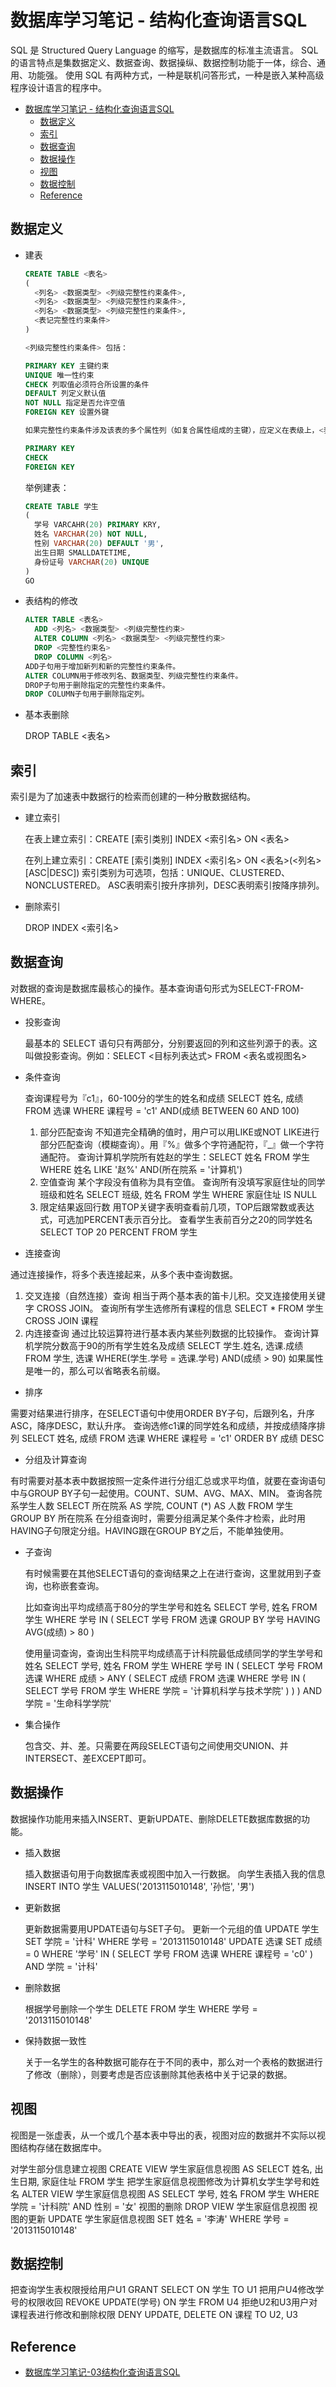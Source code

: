 # 数据库学习笔记 - 结构化查询语言SQL

SQL 是 Structured Query Language 的缩写，是数据库的标准主流语言。
SQL 的语言特点是集数据定义、数据查询、数据操纵、数据控制功能于一体，综合、通用、功能强。
使用 SQL 有两种方式，一种是联机问答形式，一种是嵌入某种高级程序设计语言的程序中。

- [数据库学习笔记 - 结构化查询语言SQL](#%E6%95%B0%E6%8D%AE%E5%BA%93%E5%AD%A6%E4%B9%A0%E7%AC%94%E8%AE%B0---%E7%BB%93%E6%9E%84%E5%8C%96%E6%9F%A5%E8%AF%A2%E8%AF%AD%E8%A8%80sql)
  - [数据定义](#%E6%95%B0%E6%8D%AE%E5%AE%9A%E4%B9%89)
  - [索引](#%E7%B4%A2%E5%BC%95)
  - [数据查询](#%E6%95%B0%E6%8D%AE%E6%9F%A5%E8%AF%A2)
  - [数据操作](#%E6%95%B0%E6%8D%AE%E6%93%8D%E4%BD%9C)
  - [视图](#%E8%A7%86%E5%9B%BE)
  - [数据控制](#%E6%95%B0%E6%8D%AE%E6%8E%A7%E5%88%B6)
  - [Reference](#reference)

## 数据定义

- 建表

  ``` sql
  CREATE TABLE <表名>
  (
    <列名> <数据类型> <列级完整性约束条件>,
    <列名> <数据类型> <列级完整性约束条件>,
    <列名> <数据类型> <列级完整性约束条件>,
    <表记完整性约束条件>
  )

  <列级完整性约束条件> 包括：

  PRIMARY KEY 主键约束
  UNIQUE 唯一性约束
  CHECK 列取值必须符合所设置的条件
  DEFAULT 列定义默认值
  NOT NULL 指定是否允许空值
  FOREIGN KEY 设置外键

  如果完整性约束条件涉及该表的多个属性列（如复合属性组成的主键），应定义在表级上，<表级完整性约束条件> 包括：

  PRIMARY KEY
  CHECK
  FOREIGN KEY
  ```

  举例建表：

  ```sql
  CREATE TABLE 学生
  (
    学号 VARCAHR(20) PRIMARY KRY,
    姓名 VARCHAR(20) NOT NULL,
    性别 VARCHAR(20) DEFAULT '男',
    出生日期 SMALLDATETIME,
    身份证号 VARCHAR(20) UNIQUE
  )
  GO
  ```

- 表结构的修改

  ```sql
  ALTER TABLE <表名>
    ADD <列名> <数据类型> <列级完整性约束>
    ALTER COLUMN <列名> <数据类型> <列级完整性约束>
    DROP <完整性约束名>
    DROP COLUMN <列名>
  ADD子句用于增加新列和新的完整性约束条件。
  ALTER COLUMN用于修改列名、数据类型、列级完整性约束条件。
  DROP子句用于删除指定的完整性约束条件。
  DROP COLUMN子句用于删除指定列。
  ```

- 基本表删除

  DROP TABLE <表名>

## 索引

索引是为了加速表中数据行的检索而创建的一种分散数据结构。

- 建立索引

  在表上建立索引：CREATE [索引类别] INDEX <索引名> ON <表名>

  在列上建立索引：CREATE [索引类别] INDEX <索引名> ON <表名>(<列名>[ASC|DESC])
  索引类别为可选项，包括：UNIQUE、CLUSTERED、NONCLUSTERED。
  ASC表明索引按升序排列，DESC表明索引按降序排列。

- 删除索引

  DROP INDEX <索引名>

## 数据查询

对数据的查询是数据库最核心的操作。基本查询语句形式为SELECT-FROM-WHERE。

- 投影查询

  最基本的 SELECT 语句只有两部分，分别要返回的列和这些列源于的表。这叫做投影查询。例如：SELECT <目标列表达式> FROM <表名或视图名>

- 条件查询

  查询课程号为『c1』，60-100分的学生的姓名和成绩
  SELECT 姓名, 成绩 FROM 选课 WHERE 课程号 = 'c1' AND(成绩 BETWEEN 60 AND 100)

  1. 部分匹配查询
    不知道完全精确的值时，用户可以用LIKE或NOT LIKE进行部分匹配查询（模糊查询）。用『%』做多个字符通配符，『_』做一个字符通配符。
    查询计算机学院所有姓赵的学生：SELECT 姓名 FROM 学生 WHERE 姓名 LIKE '赵%' AND(所在院系 = '计算机')
  2. 空值查询
    某个字段没有值称为具有空值。
    查询所有没填写家庭住址的同学班级和姓名 SELECT 班级, 姓名 FROM 学生 WHERE 家庭住址 IS NULL
  3. 限定结果返回行数
    用TOP关键字表明查看前几项，TOP后跟常数或表达式，可选加PERCENT表示百分比。
    查看学生表前百分之20的同学姓名 SELECT TOP 20 PERCENT FROM 学生

- 连接查询

通过连接操作，将多个表连接起来，从多个表中查询数据。

1. 交叉连接（自然连接）查询
  相当于两个基本表的笛卡儿积。交叉连接使用关键字 CROSS JOIN。
  查询所有学生选修所有课程的信息 SELECT * FROM 学生 CROSS JOIN 课程
2. 内连接查询
  通过比较运算符进行基本表内某些列数据的比较操作。
  查询计算机学院分数高于90的所有学生姓名及成绩 SELECT 学生.姓名, 选课.成绩 FROM 学生, 选课 WHERE(学生.学号 = 选课.学号) AND(成绩 > 90)
  如果属性是唯一的，那么可以省略表名前缀。

- 排序

需要对结果进行排序，在SELECT语句中使用ORDER BY子句，后跟列名，升序ASC，降序DESC，默认升序。
查询选修c1课的同学姓名和成绩，并按成绩降序排列 SELECT 姓名, 成绩 FROM 选课 WHERE 课程号 = 'c1' ORDER BY 成绩 DESC

- 分组及计算查询

有时需要对基本表中数据按照一定条件进行分组汇总或求平均值，就要在查询语句中与GROUP BY子句一起使用。COUNT、SUM、AVG、MAX、MIN。
查询各院系学生人数 SELECT 所在院系 AS 学院, COUNT (*) AS 人数 FROM 学生 GROUP BY 所在院系
在分组查询时，需要分组满足某个条件才检索，此时用HAVING子句限定分组。HAVING跟在GROUP BY之后，不能单独使用。

- 子查询

  有时候需要在其他SELECT语句的查询结果之上在进行查询，这里就用到子查询，也称嵌套查询。

  比如查询出平均成绩高于80分的学生学号和姓名
  SELECT 学号, 姓名 FROM 学生 WHERE 学号 IN (
    SELECT 学号 FROM 选课 GROUP BY 学号 HAVING AVG(成绩) > 80
  )

  使用量词查询，查询出生科院平均成绩高于计科院最低成绩同学的学生学号和姓名
  SELECT 学号, 姓名 FROM 学生 WHERE 学号 IN (
    SELECT 学号 FROM 选课 WHERE 成绩 > ANY (
      SELECT 成绩 FROM 选课 WHERE 学号 IN (
        SELECT 学号 FROM 学生 WHERE 学院 = '计算机科学与技术学院'
      )
    )
  ) AND 学院 = '生命科学学院'

- 集合操作

  包含交、并、差。只需要在两段SELECT语句之间使用交UNION、并INTERSECT、差EXCEPT即可。

## 数据操作

数据操作功能用来插入INSERT、更新UPDATE、删除DELETE数据库数据的功能。

- 插入数据

  插入数据语句用于向数据库表或视图中加入一行数据。
  向学生表插入我的信息 INSERT INTO 学生 VALUES('2013115010148', '孙恺', '男')

- 更新数据

  更新数据需要用UPDATE语句与SET子句。
  更新一个元组的值 UPDATE 学生 SET 学院 = '计科' WHERE 学号 = '2013115010148'
  UPDATE 选课 SET 成绩 = 0 WHERE '学号' IN (
    SELECT 学号 FROM 选课 WHERE 课程号 = 'c0'
  ) AND 学院 = '计科'

- 删除数据

  根据学号删除一个学生 DELETE FROM 学生 WHERE 学号 = '2013115010148'

- 保持数据一致性

  关于一名学生的各种数据可能存在于不同的表中，那么对一个表格的数据进行了修改（删除），则要考虑是否应该删除其他表格中关于记录的数据。

## 视图

  视图是一张虚表，从一个或几个基本表中导出的表，视图对应的数据并不实际以视图结构存储在数据库中。

  对学生部分信息建立视图 CREATE VIEW 学生家庭信息视图 AS SELECT 姓名, 出生日期, 家庭住址 FROM 学生
  把学生家庭信息视图修改为计算机女学生学号和姓名 ALTER VIEW 学生家庭信息视图 AS SELECT 学号, 姓名 FROM 学生 WHERE 学院 = '计科院' AND 性别 = '女'
  视图的删除 DROP VIEW 学生家庭信息视图
  视图的更新 UPDATE 学生家庭信息视图 SET 姓名 = '李涛' WHERE 学号 = '2013115010148'

## 数据控制

  把查询学生表权限授给用户U1  GRANT SELECT ON 学生 TO U1
  把用户U4修改学号的权限收回 REVOKE UPDATE(学号) ON 学生 FROM U4
  拒绝U2和U3用户对课程表进行修改和删除权限 DENY UPDATE, DELETE ON 课程 TO U2, U3

## Reference

- [数据库学习笔记-03结构化查询语言SQL](http://blog.talisk.cn/blog/2016/01/08/DB-Learning-04-SQL/)